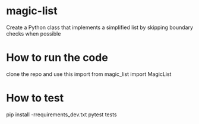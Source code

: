 # magic-list
Create a Python class that implements a simplified list by skipping boundary checks when possible

# How to run the code
clone the repo and use this import
from magic_list import MagicList


# How to test
pip install -rrequirements_dev.txt
pytest tests
